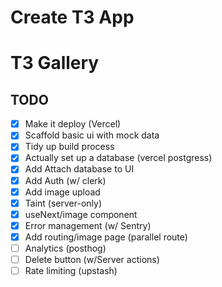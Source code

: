 # Create T3 App

# T3 Gallery

## TODO

- [x] Make it deploy (Vercel)
- [x] Scaffold basic ui with mock data
- [x] Tidy up build process
- [x] Actually set up a database (vercel postgress)
- [x] Add Attach database to UI
- [x] Add Auth (w/ clerk)
- [x] Add image upload
- [x] Taint (server-only)
- [x] useNext/image component
- [x] Error management (w/ Sentry)
- [x] Add routing/image page (parallel route)
- [ ] Analytics (posthog)
- [ ] Delete button (w/Server actions)
- [ ] Rate limiting (upstash)
